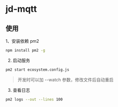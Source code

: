 # jd-mqtt

## 使用

1、安装依赖 pm2

```sh
npm install pm2 -g
```

2. 启动服务

```sh
pm2 start ecosystem.config.js
```

> 开发时可以加 --watch 参数，修改文件后自动重启

3. 查看日志

```sh
pm2 logs --out --lines 100
```